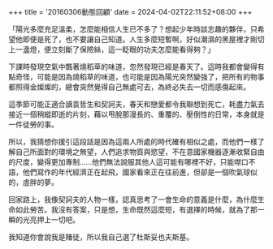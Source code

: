  +++
title = '20160306動態回顧'
date = 2024-04-02T22:11:52+08:00
+++


「陽光多麼充足溫柔，怎麼能相信人生已不多了？想起少年時談志趣的夥伴，只希望他即便是死了，也不要讓自己知道。人生多麼短暫啊，好似潮濕的黑屋裡才剛切上一盞燈，便立刻斷了保險絲，這一眨眼的功夫怎麼能看得夠？」

下課時發現空氣中飄著燒稻草的味道，忽然發現已經是春天了。這時我都會變得有點奇怪，可能是因為燒稻草的味道，也可能是因為陽光突然變強了，把所有的物事都照得金燦燦的，總會突然覺得自己無處可去，為終必失去一切而感傷起來。

這季節可能正適合讀袁哲生和契訶夫，春天和戀愛都令我聯想到死亡，耗盡力氣去接近一個稍縱即逝的片刻，藉以甩脫那漫長的、重覆的、壓倒性的日常，本身就是一件徒勞的事。

所以，我猜想你援引這段話是因為這兩人所處的時代確有相似之處，而他們一樣了解自己所面對的環境之無望，人們追求物質與慾望，不在意國家機器逐漸收緊自由的尺度，變得更加專制......他們無法說服其他人這可能有哪裡不好，只能噤口不語，他們寫作的年代經濟正在起飛，國家看來正在往前進，但卻是一個吹氣球似的，虛胖的夢。

回家路上，我像契訶夫的人物一樣，認真思考了一會生命的意義是什麼，為什麼生命如此勞苦。我沒有答案，只是想，生命既然這麼短，有選擇的時候，就為了那一瞬的光亮押上一切吧。

我知道你會說我是賭徒，所以我自己選了杜斯妥也夫斯基。